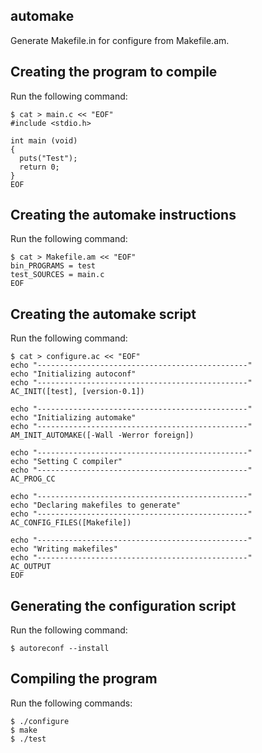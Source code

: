 automake
--------
Generate Makefile.in for configure from Makefile.am.

Creating the program to compile
-------------------------------
Run the following command:

    $ cat > main.c << "EOF"
    #include <stdio.h>

    int main (void)
    {
      puts("Test");
      return 0;
    }
    EOF

Creating the automake instructions
----------------------------------
Run the following command:

    $ cat > Makefile.am << "EOF"
    bin_PROGRAMS = test
    test_SOURCES = main.c
    EOF

Creating the automake script
----------------------------
Run the following command:

    $ cat > configure.ac << "EOF"
    echo "-----------------------------------------------"
    echo "Initializing autoconf"
    echo "-----------------------------------------------"
    AC_INIT([test], [version-0.1])

    echo "-----------------------------------------------"
    echo "Initializing automake"
    echo "-----------------------------------------------"
    AM_INIT_AUTOMAKE([-Wall -Werror foreign])

    echo "-----------------------------------------------"
    echo "Setting C compiler"
    echo "-----------------------------------------------"
    AC_PROG_CC

    echo "-----------------------------------------------"
    echo "Declaring makefiles to generate"
    echo "-----------------------------------------------"
    AC_CONFIG_FILES([Makefile])

    echo "-----------------------------------------------"
    echo "Writing makefiles"
    echo "-----------------------------------------------"
    AC_OUTPUT
    EOF

Generating the configuration script
-----------------------------------
Run the following command:

    $ autoreconf --install

Compiling the program
---------------------
Run the following commands:

    $ ./configure
    $ make
    $ ./test
